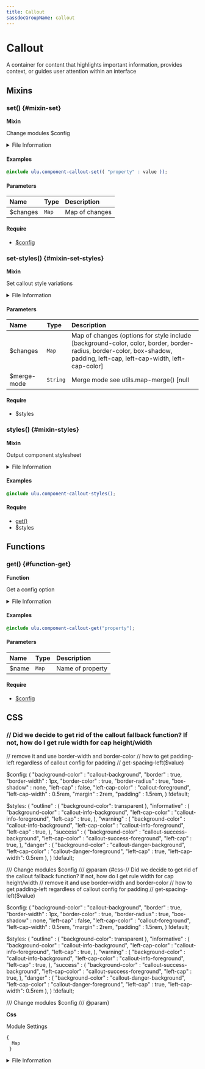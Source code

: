 ```yaml
---
title: Callout
sassdocGroupName: callout
---
```



# Callout

<div class="type-large">

A container for content that highlights important information, provides context, or guides user attention within an interface

</div>



## Mixins




<div class="sassdoc-item-header">

###  set() {#mixin-set}

  <div class="sassdoc-item-header__labels">
    <span class="tag tag--primary"><strong>Mixin</strong></span>
  </div>

</div>

  

Change modules $config
    
    


<details>
  <summary>File Information</summary>
  
- **File:** _callout.scss
- **Group:** callout
- **Type:** mixin
- **Lines (comments):** 85-88
- **Lines (code):** 90-92

</details>

    

#### Examples

      


``` scss
@include ulu.component-callout-set(( "property" : value ));
```
  



      

#### Parameters


|Name|Type|Description|
|:--|:--|:--|
|$changes|`Map`|Map of changes|

    

#### Require

- [$config](/sass/components/accordion/#variable-config)
  


<div class="sassdoc-item-header">

###  set-styles() {#mixin-set-styles}

  <div class="sassdoc-item-header__labels">
    <span class="tag tag--primary"><strong>Mixin</strong></span>
  </div>

</div>

  

Set callout style variations
    
    


<details>
  <summary>File Information</summary>
  
- **File:** _callout.scss
- **Group:** callout
- **Type:** mixin
- **Lines (comments):** 104-106
- **Lines (code):** 108-110

</details>

    

#### Parameters


|Name|Type|Description|
|:--|:--|:--|
|$changes|`Map`|Map of changes (options for style include [background-color, color, border, border-radius, border-color, box-shadow, padding, left-cap, left-cap-width, left-cap-color]|
|$merge-mode|`String`|Merge mode see utils.map-merge() [null|"deep"|"overwrite"]|

    

#### Require

- $styles
  


<div class="sassdoc-item-header">

###  styles() {#mixin-styles}

  <div class="sassdoc-item-header__labels">
    <span class="tag tag--primary"><strong>Mixin</strong></span>
  </div>

</div>

  

Output component stylesheet
    
    


<details>
  <summary>File Information</summary>
  
- **File:** _callout.scss
- **Group:** callout
- **Type:** mixin
- **Lines (comments):** 128-130
- **Lines (code):** 132-168

</details>

    

#### Examples

      


``` scss
@include ulu.component-callout-styles();
```
  



      

#### Require

- [get()](/sass/components/accordion/#function-get)
- $styles
  
  

## Functions




<div class="sassdoc-item-header">

###  get() {#function-get}

  <div class="sassdoc-item-header__labels">
    <span class="tag tag--primary"><strong>Function</strong></span>
  </div>

</div>

  

Get a config option
    
    


<details>
  <summary>File Information</summary>
  
- **File:** _callout.scss
- **Group:** callout
- **Type:** function
- **Lines (comments):** 94-97
- **Lines (code):** 99-102

</details>

    

#### Examples

      


``` scss
@include ulu.component-callout-get("property");
```
  



      

#### Parameters


|Name|Type|Description|
|:--|:--|:--|
|$name|`Map`|Name of property|

    

#### Require

- [$config](/sass/components/accordion/#variable-config)
  
  

## CSS




<div class="sassdoc-item-header">

###  // Did we decide to get rid of the callout fallback function? If not, how do I get rule width for cap height/width
//   remove it and use border-width and border-color
// how to get padding-left regardless of callout config for padding
//    get-spacing-left($value)

$config: (
  "background-color" : "callout-background",
  "border" : true,
  "border-width" : 1px,
  "border-color" : true,
  "border-radius" :  true,
  "box-shadow" : none,
  "left-cap" : false,
  "left-cap-color" : "callout-foreground",
  "left-cap-width" : 0.5rem,
  "margin" : 2rem,
  "padding" : 1.5rem,
) !default;

$styles: (
  "outline" : (
    "background-color": transparent
  ),
  "informative" : (
    "background-color" : "callout-info-background",
    "left-cap-color" : "callout-info-foreground",
    "left-cap" : true,
  ),
  "warning" : (
    "background-color" : "callout-info-background",
    "left-cap-color" : "callout-info-foreground",
    "left-cap" : true,
  ),
  "success" : (
    "background-color" : "callout-success-background",
    "left-cap-color" : "callout-success-foreground",
    "left-cap" : true,
  ),
  "danger" : (
    "background-color" : "callout-danger-background",
    "left-cap-color" : "callout-danger-foreground",
    "left-cap" : true,
    "left-cap-width": 0.5rem
  ),
) !default;

/// Change modules $config
/// @param {#css-// Did we decide to get rid of the callout fallback function? If not, how do I get rule width for cap height/width
//   remove it and use border-width and border-color
// how to get padding-left regardless of callout config for padding
//    get-spacing-left($value)

$config: (
  "background-color" : "callout-background",
  "border" : true,
  "border-width" : 1px,
  "border-color" : true,
  "border-radius" :  true,
  "box-shadow" : none,
  "left-cap" : false,
  "left-cap-color" : "callout-foreground",
  "left-cap-width" : 0.5rem,
  "margin" : 2rem,
  "padding" : 1.5rem,
) !default;

$styles: (
  "outline" : (
    "background-color": transparent
  ),
  "informative" : (
    "background-color" : "callout-info-background",
    "left-cap-color" : "callout-info-foreground",
    "left-cap" : true,
  ),
  "warning" : (
    "background-color" : "callout-info-background",
    "left-cap-color" : "callout-info-foreground",
    "left-cap" : true,
  ),
  "success" : (
    "background-color" : "callout-success-background",
    "left-cap-color" : "callout-success-foreground",
    "left-cap" : true,
  ),
  "danger" : (
    "background-color" : "callout-danger-background",
    "left-cap-color" : "callout-danger-foreground",
    "left-cap" : true,
    "left-cap-width": 0.5rem
  ),
) !default;

/// Change modules $config
/// @param}

  <div class="sassdoc-item-header__labels">
    <span class="tag tag--primary"><strong>Css</strong></span>
  </div>

</div>

  

Module Settings
    
    

``` scss
{
  Map
 }
```
  


<details>
  <summary>File Information</summary>
  
- **File:** _callout.scss
- **Group:** callout
- **Type:** css
- **Lines (comments):** 27-37
- **Lines (code):** 86-168

</details>

    
  
  